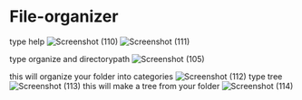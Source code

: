 # File-organizer
 type help
![Screenshot (110)](https://user-images.githubusercontent.com/85377449/142605071-2b2ad019-db18-4cfe-a32d-1edcb3b8ea2a.png)
![Screenshot (111)](https://user-images.githubusercontent.com/85377449/142605078-04b1ea6b-1a71-4286-a8d1-a49f87f39c46.png)

type organize and directorypath
![Screenshot (105)](https://user-images.githubusercontent.com/85377449/142605063-e239c3b0-e84a-4a68-83d7-144a04591ac4.png)

this will organize your folder into categories
![Screenshot (112)](https://user-images.githubusercontent.com/85377449/142605079-2d799ebb-d5a9-4d1f-a2e3-c732dd232862.png)
type tree
![Screenshot (113)](https://user-images.githubusercontent.com/85377449/142605083-3b79f248-1c63-4314-b200-2240ae1df1ed.png)
this will make a tree from your folder
![Screenshot (114)](https://user-images.githubusercontent.com/85377449/142605090-39d54381-be05-41fe-8c0a-6295ebadf892.png)
